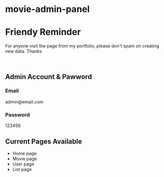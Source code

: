 # movie-admin-panel
<h1>Friendy Reminder</h1>
<p>For anyone visit the page from my portfolio, please don't spam on creating new data. Thanks</p>
</br>

<h2>Admin Account & Pawword</h1>
<h3>Email</h3>
<p>admin@email.com</p>
<h3>Password</h3>
<p>123456</p>

<h2>Current Pages Available</h2>
<ul>
  <li>Home page</li>
  <li>Movie page</li>
  <li>User page</li>
  <li>List page</li>
</ul>
